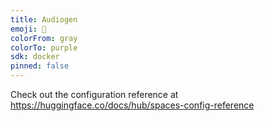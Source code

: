 ```yaml
---
title: Audiogen
emoji: 🏢
colorFrom: gray
colorTo: purple
sdk: docker
pinned: false
---
```


Check out the configuration reference at https://huggingface.co/docs/hub/spaces-config-reference
